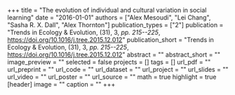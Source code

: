 +++
title = "The evolution of individual and cultural variation in social learning"
date = "2016-01-01"
authors = ["Alex Mesoudi", "Lei Chang", "Sasha R. X. Dall", "Alex Thornton"]
publication_types = ["2"]
publication = "Trends in Ecology \& Evolution, (31), 3, _pp. 215--225_, https://doi.org/10.1016/j.tree.2015.12.012"
publication_short = "Trends in Ecology \& Evolution, (31), 3, _pp. 215--225_, https://doi.org/10.1016/j.tree.2015.12.012"
abstract = ""
abstract_short = ""
image_preview = ""
selected = false
projects = []
tags = []
url_pdf = ""
url_preprint = ""
url_code = ""
url_dataset = ""
url_project = ""
url_slides = ""
url_video = ""
url_poster = ""
url_source = ""
math = true
highlight = true
[header]
image = ""
caption = ""
+++

